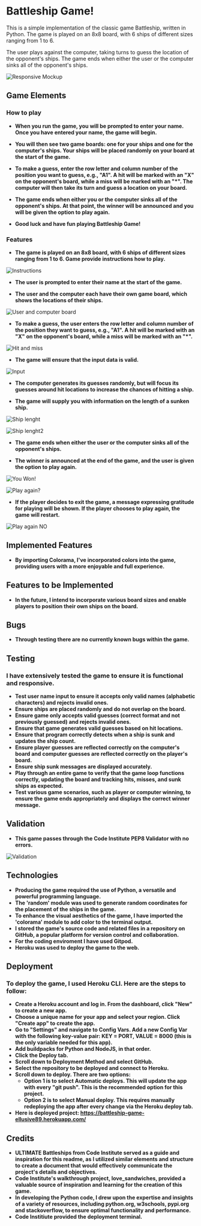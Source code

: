 # Battleship Game!

This is a simple implementation of the classic game Battleship, written in Python. The game is played on an 8x8 board, with 6 ships of different sizes ranging from 1 to 6.

The user plays against the computer, taking turns to guess the location of the opponent's ships. The game ends when either the user or the computer sinks all of the opponent's ships.

![Responsive Mockup](https://github.com/Ellusive89/battleship-game/blob/main/media/am-i-responsive.png)

## Game Elements

### How to play

- __When you run the game, you will be prompted to enter your name. Once you have entered your name, the game will begin.__

- __You will then see two game boards: one for your ships and one for the computer's ships. Your ships will be placed randomly on your board at the start of the game.__

- __To make a guess, enter the row letter and column number of the position you want to guess, e.g., "A1". A hit will be marked with an "X" on the opponent's board, while a miss will be marked with an "*". The computer will then take its turn and guess a location on your board.__

- __The game ends when either you or the computer sinks all of the opponent's ships. At that point, the winner will be announced and you will be given the option to play again.__

- __Good luck and have fun playing Battleship Game!__

### Features

- __The game is played on an 8x8 board, with 6 ships of different sizes ranging from 1 to 6. Game provide instructions how to play.__

![Instructions](https://github.com/Ellusive89/battleship-game/blob/main/media/instructions.png)

- __The user is prompted to enter their name at the start of the game.__

- __The user and the computer each have their own game board, which shows the locations of their ships.__

![User and computer board](https://github.com/Ellusive89/battleship-game/blob/main/media/user-computer-board.png)

- __To make a guess, the user enters the row letter and column number of the position they want to guess, e.g., "A1". A hit will be marked with an "X" on the opponent's board, while a miss will be marked with an "*".__

![Hit and miss](https://github.com/Ellusive89/battleship-game/blob/main/media/hit-and-miss.png)

- __The game will ensure that the input data is valid.__

![Input](https://github.com/Ellusive89/battleship-game/blob/main/media/invali-guess.png)

- __The computer generates its guesses randomly, but will focus its guesses around hit locations to increase the chances of hitting a ship.__

- __The game will supply you with information on the length of a sunken ship.__

![Ship lenght](https://github.com/Ellusive89/battleship-game/blob/main/media/ship3-sunk.png)

![Ship lenght2](https://github.com/Ellusive89/battleship-game/blob/main/media/ship6-sunk.png)

- __The game ends when either the user or the computer sinks all of the opponent's ships.__

- __The winner is announced at the end of the game, and the user is given the option to play again.__

![You Won!](https://github.com/Ellusive89/battleship-game/blob/main/media/you-won.png)

![Play again?](https://github.com/Ellusive89/battleship-game/blob/main/media/play-again.png)

- __If the player decides to exit the game, a message expressing gratitude for playing will be shown. If the player chooses to play again, the game will restart.__

![Play again NO](https://github.com/Ellusive89/battleship-game/blob/main/media/play-again-no.png)

## Implemented Features

- __By importing Colorama, I've incorporated colors into the game, providing users with a more enjoyable and full experience.__

## Features to be Implemented

- __In the future, I intend to incorporate various board sizes and enable players to position their own ships on the board.__

## Bugs

- __Through testing there are no currently known bugs within the game.__

## Testing
### I have extensively tested the game to ensure it is functional and responsive.
- __Test user name input to ensure it accepts only valid names (alphabetic characters) and rejects invalid ones.__
- __Ensure ships are placed randomly and do not overlap on the board.__
- __Ensure game only accepts valid guesses (correct format and not previously guessed) and rejects invalid ones.__
- __Ensure that game generates valid guesses based on hit locations.__
- __Ensure that program correctly detects when a ship is sunk and updates the ship count.__
- __Ensure player guesses are reflected correctly on the computer's board and computer guesses are reflected correctly on the player's board.__
- __Ensure ship sunk messages are displayed accurately.__
- __Play through an entire game to verify that the game loop functions correctly, updating the board and tracking hits, misses, and sunk ships as expected.__
- __Test various game scenarios, such as player or computer winning, to ensure the game ends appropriately and displays the correct winner message.__

## Validation

- __This game passes through the Code Institute PEP8 Validator with no errors.__

![Validation](https://github.com/Ellusive89/battleship-game/blob/main/media/python-validator-ci.png)

## Technologies

- __Producing the game required the use of Python, a versatile and powerful programming language.__
- __The 'random' module was used to generate random coordinates for the placement of the ships in the game.__
- __To enhance the visual aesthetics of the game, I have imported the 'colorama' module to add color to the terminal output.__
- __I stored the game's source code and related files in a repository on GitHub, a popular platform for version control and collaboration.__
- __For the coding enviroment I have used Gitpod.__
- __Heroku was used to deploy the game to the web.__

## Deployment

### To deploy the game, I used Heroku CLI. Here are the steps to follow:
- __Create a Heroku account and log in. From the dashboard, click "New" to create a new app.__
- __Choose a unique name for your app and select your region. Click "Create app" to create the app.__
- __Go to "Settings" and navigate to Config Vars. Add a new Config Var with the following key-value pair: KEY = PORT, VALUE = 8000 (this is the only variable needed for this app).__
- __Add buildpacks for Python and NodeJS, in that order.__
- __Click the Deploy tab.__
- __Scroll down to Deployment Method and select GitHub.__
- __Select the repository to be deployed and connect to Heroku.__
- __Scroll down to deploy. There are two options:__
    - __Option 1 is to select Automatic deploys. This will update the app with every "git push". This is the recommended option for this project.__
    - __Option 2 is to select Manual deploy. This requires manually redeploying the app after every change via the Heroku deploy tab.__
- __Here is deployed project: https://battleship-game-ellusive89.herokuapp.com/__

## Credits

- __ULTIMATE Battleships from Code Institute served as a guide and inspiration for this readme, as I utilized similar elements and structure to create a document that would effectively communicate the project's details and objectives.__
- __Code Institute's walkthrough project, love_sandwiches, provided a valuable source of inspiration and learning for the creation of this game.__
- __In developing the Python code, I drew upon the expertise and insights of a variety of resources, including python.org, w3schools, pypi.org and stackoverflow, to ensure optimal functionality and performance.__
- __Code Institiute provided the deployment terminal.__